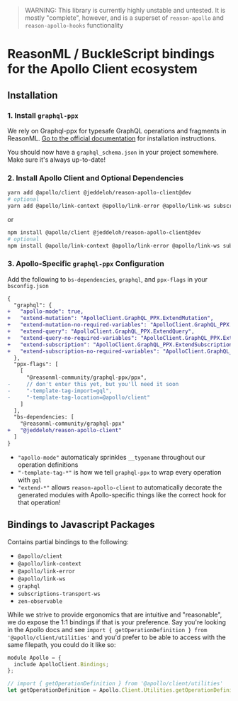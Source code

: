 > WARNING: This library is currently highly unstable and untested. It is mostly "complete", however, and is a superset of `reason-apollo` and `reason-apollo-hooks` functionality

# ReasonML / BuckleScript bindings for the Apollo Client ecosystem

## Installation

### 1. Install `graphql-ppx`

We rely on Graphql-ppx for typesafe GraphQL operations and fragments in ReasonML. [Go to the official documentation](https://beta.graphql-ppx.com) for installation instructions.

You should now have a `graphql_schema.json` in your project somewhere. Make sure it's always up-to-date!

### 2. Install Apollo Client and Optional Dependencies

```sh
yarn add @apollo/client @jeddeloh/reason-apollo-client@dev
# optional
yarn add @apollo/link-context @apollo/link-error @apollo/link-ws subscriptions-transport-ws
```

or

```sh
npm install @apollo/client @jeddeloh/reason-apollo-client@dev
# optional
npm install @apollo/link-context @apollo/link-error @apollo/link-ws subscriptions-transport-ws
```

### 3. Apollo-Specific `graphql-ppx` Configuration

Add the following to `bs-dependencies`, `graphql`, and `ppx-flags` in your `bsconfig.json`

```diff
{
  "graphql": {
+   "apollo-mode": true,
+   "extend-mutation": "ApolloClient.GraphQL_PPX.ExtendMutation",
+   "extend-mutation-no-required-variables": "ApolloClient.GraphQL_PPX.ExtendMutationNoRequiredVariables",
+   "extend-query": "ApolloClient.GraphQL_PPX.ExtendQuery",
+   "extend-query-no-required-variables": "ApolloClient.GraphQL_PPX.ExtendQueryNoRequiredVariables",
+   "extend-subscription": "ApolloClient.GraphQL_PPX.ExtendSubscription",
+   "extend-subscription-no-required-variables": "ApolloClient.GraphQL_PPX.ExtendSubscriptionNoRequiredVariables"
  },
  "ppx-flags": [
    [
      "@reasonml-community/graphql-ppx/ppx",
-     // don't enter this yet, but you'll need it soon
-     "-template-tag-import=gql",
-     "-template-tag-location=@apollo/client"
    ]
  ],
  "bs-dependencies: [
    "@reasonml-community/graphql-ppx"
+   "@jeddeloh/reason-apollo-client"
  ]
}
```

- `"apollo-mode"` automaticaly sprinkles `__typename` throughout our operation definitions
- `"-template-tag-*"` is how we tell `graphql-ppx` to wrap every operation with `gql`
- `"extend-*"` allows `reason-apollo-client` to automatically decorate the generated modules with Apollo-specific things like the correct hook for that operation!

## Bindings to Javascript Packages

Contains partial bindings to the following:

- `@apollo/client`
- `@apollo/link-context`
- `@apollo/link-error`
- `@apollo/link-ws`
- `graphql`
- `subscriptions-transport-ws`
- `zen-observable`

While we strive to provide ergonomics that are intuitive and "reasonable", we do expose the 1:1 bindings if that is your preference. Say you're looking in the Apollo docs and see `import { getOperationDefinition } from '@apollo/client/utilities'` and you'd prefer to be able to access with the same filepath, you could do it like so:

```js
module Apollo = {
  include ApolloClient.Bindings;
};

// import { getOperationDefinition } from '@apollo/client/utilities'
let getOperationDefinition = Apollo.Client.Utilities.getOperationDefinition;
```
